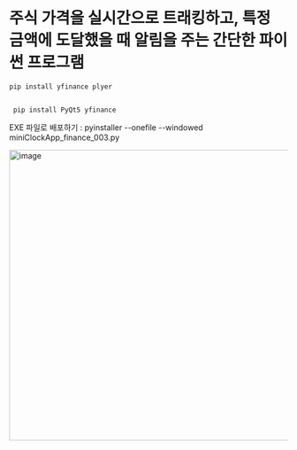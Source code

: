 # 주식 가격을 실시간으로 트래킹하고, 특정 금액에 도달했을 때 알림을 주는 간단한 파이썬 프로그램


    pip install yfinance plyer


     pip install PyQt5 yfinance



EXE 파일로 배포하기 : pyinstaller --onefile --windowed miniClockApp_finance_003.py 

<img width="542" height="525" alt="image" src="https://github.com/user-attachments/assets/aed0ff76-63a9-4e56-925c-4671df538197" />
